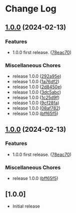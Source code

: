 # Change Log

## [1.0.0](https://github.com/descope/descope-ruby-sdk/compare/descope-v1.0.0...descope/v1.0.0) (2024-02-13)


### Features

* 1.0.0 first release. ([78eac70](https://github.com/descope/descope-ruby-sdk/commit/78eac70ed7c10cc11bf5ce7d1b5b75f6f7b7041b))


### Miscellaneous Chores

* release 1.0.0 ([292a95e](https://github.com/descope/descope-ruby-sdk/commit/292a95e393c44b525a212da91de91736573e59f3))
* release 1.0.0 ([1a76df2](https://github.com/descope/descope-ruby-sdk/commit/1a76df21650ea34ac447381fb97da94bacf234d0))
* release 1.0.0 ([2d8450e](https://github.com/descope/descope-ruby-sdk/commit/2d8450e24a0b81196e083ddd588562a300bfa5f1))
* release 1.0.0 ([3dc5abc](https://github.com/descope/descope-ruby-sdk/commit/3dc5abc9e0f64e7b950b01e84098d6eccce649c3))
* release 1.0.0 ([1c25d9f](https://github.com/descope/descope-ruby-sdk/commit/1c25d9f07f7f2d34474db8e471e80bba70bf1ee4))
* release 1.0.0 ([9cf28fa](https://github.com/descope/descope-ruby-sdk/commit/9cf28fac2f1e2b0d026a1ecfd1103caa8feaf35d))
* release 1.0.0 ([08af782](https://github.com/descope/descope-ruby-sdk/commit/08af782c6915abcf2c3c6dcf02446951787ca290))
* release 1.0.0 ([bff65f5](https://github.com/descope/descope-ruby-sdk/commit/bff65f52b4f618e1b26c3a16639cfea0762dfcc7))

## [1.0.0](https://github.com/descope/descope-ruby-sdk/compare/descope-v1.0.0...descope/v1.0.0) (2024-02-13)


### Features

* 1.0.0 first release. ([78eac70](https://github.com/descope/descope-ruby-sdk/commit/78eac70ed7c10cc11bf5ce7d1b5b75f6f7b7041b))


### Miscellaneous Chores

* release 1.0.0 ([bff65f5](https://github.com/descope/descope-ruby-sdk/commit/bff65f52b4f618e1b26c3a16639cfea0762dfcc7))

## [1.0.0]
- Initial release
